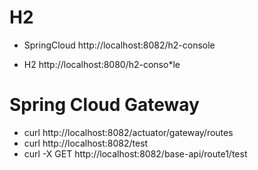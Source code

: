 # H2 

- SpringCloud http://localhost:8082/h2-console

- H2 http://localhost:8080/h2-conso*le

# Spring Cloud Gateway


- curl http://localhost:8082/actuator/gateway/routes
- curl http://localhost:8082/test
- curl -X GET http://localhost:8082/base-api/route1/test